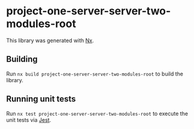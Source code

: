 # project-one-server-server-two-modules-root

This library was generated with [Nx](https://nx.dev).

## Building

Run `nx build project-one-server-server-two-modules-root` to build the library.

## Running unit tests

Run `nx test project-one-server-server-two-modules-root` to execute the unit tests via [Jest](https://jestjs.io).
